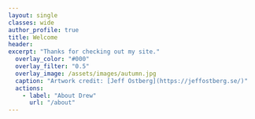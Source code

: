 ```yaml
---
layout: single
classes: wide
author_profile: true
title: Welcome
header:
excerpt: "Thanks for checking out my site."
  overlay_color: "#000"
  overlay_filter: "0.5"
  overlay_image: /assets/images/autumn.jpg
  caption: "Artwork credit: [Jeff Ostberg](https://jeffostberg.se/)"
  actions:
    - label: "About Drew"
      url: "/about"
---
```

